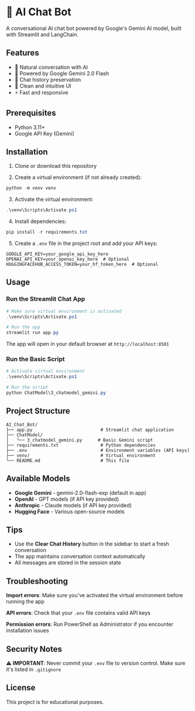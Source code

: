 # 🤖 AI Chat Bot

A conversational AI chat bot powered by Google's Gemini AI model, built with Streamlit and LangChain.

## Features

- 💬 Natural conversation with AI
- 🧠 Powered by Google Gemini 2.0 Flash
- 💾 Chat history preservation
- 🎨 Clean and intuitive UI
- ⚡ Fast and responsive

## Prerequisites

- Python 3.11+
- Google API Key (Gemini)

## Installation

1. Clone or download this repository

2. Create a virtual environment (if not already created):
```powershell
python -m venv venv
```

3. Activate the virtual environment:
```powershell
.\venv\Scripts\Activate.ps1
```

4. Install dependencies:
```powershell
pip install -r requirements.txt
```

5. Create a `.env` file in the project root and add your API keys:
```
GOOGLE_API_KEY=your_google_api_key_here
OPENAI_API_KEY=your_openai_key_here  # Optional
HUGGINGFACEHUB_ACCESS_TOKEN=your_hf_token_here  # Optional
```

## Usage

### Run the Streamlit Chat App

```powershell
# Make sure virtual environment is activated
.\venv\Scripts\Activate.ps1

# Run the app
streamlit run app.py
```

The app will open in your default browser at `http://localhost:8501`

### Run the Basic Script

```powershell
# Activate virtual environment
.\venv\Scripts\Activate.ps1

# Run the script
python ChatModel\3_chatmodel_gemini.py
```

## Project Structure

```
AI_Chat_Bot/
├── app.py                          # Streamlit chat application
├── ChatModel/
│   └── 3_chatmodel_gemini.py      # Basic Gemini script
├── requirements.txt                # Python dependencies
├── .env                            # Environment variables (API keys)
├── venv/                           # Virtual environment
└── README.md                       # This file
```

## Available Models

- **Google Gemini** - gemini-2.0-flash-exp (default in app)
- **OpenAI** - GPT models (if API key provided)
- **Anthropic** - Claude models (if API key provided)
- **Hugging Face** - Various open-source models

## Tips

- Use the **Clear Chat History** button in the sidebar to start a fresh conversation
- The app maintains conversation context automatically
- All messages are stored in the session state

## Troubleshooting

**Import errors**: Make sure you've activated the virtual environment before running the app

**API errors**: Check that your `.env` file contains valid API keys

**Permission errors**: Run PowerShell as Administrator if you encounter installation issues

## Security Notes

⚠️ **IMPORTANT**: Never commit your `.env` file to version control. Make sure it's listed in `.gitignore`

## License

This project is for educational purposes.
